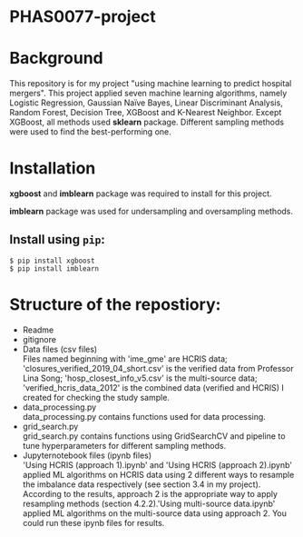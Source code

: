 # PHAS0077-project
# Background
This repository is for my project "using machine learning to predict hospital mergers". This project applied seven machine learning algorithms, namely Logistic Regression, Gaussian Naïve Bayes, Linear Discriminant Analysis, Random Forest, Decision Tree, XGBoost and K-Nearest Neighbor. Except XGBoost, all methods used **sklearn** package. Different sampling methods were used to find the best-performing one.

# Installation
**xgboost** and **imblearn** package was required to install for this project.

**imblearn** package was used for undersampling and oversampling methods.


## Install using `pip`:

```
$ pip install xgboost
$ pip install imblearn
```

# Structure of the repostiory:
* Readme
* gitignore
* Data files (csv files)\
Files named beginning with 'ime_gme' are HCRIS data; 'closures_verified_2019_04_short.csv' is the verified data from Professor Lina Song; 'hosp_closest_info_v5.csv' is the multi-source data; 'verified_hcris_data_2012' is the combined data (verified and HCRIS) I created for checking the study sample.
* data_processing.py\
data_processing.py contains functions used for data processing.
* grid_search.py\
grid_search.py contains functions using GridSearchCV and pipeline to tune hyperparameters for different sampling methods.
* Jupyternotebook files (ipynb files)\
'Using HCRIS (approach 1).ipynb' and 'Using HCRIS (approach 2).ipynb' applied ML algorithms on HCRIS data using 2 different ways to resample the imbalance data respectively (see section 3.4 in my project). According to the results, approach 2 is the appropriate way to apply resampling methods (section 4.2.2).'Using multi-source data.ipynb' applied ML algorithms on the multi-source data using approach 2. You could run these ipynb files for results.